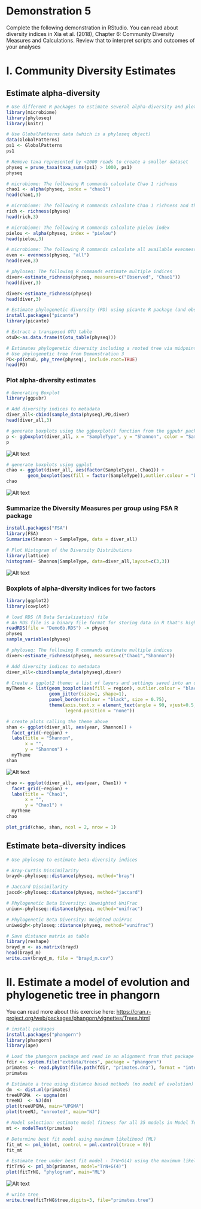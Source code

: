 # Demonstration 5                      
Complete the following demonstration in RStudio. You can read about diversity indices in Xia et al. (2018), Chapter 6: Community Diversity Measures and Calculations. Review that to interpret scripts and outcomes of your analyses

# I. Community Diversity Estimates

## Estimate alpha-diversity
```r
# Use different R packages to estimate several alpha-diversity and plot the results
library(microbiome)
library(phyloseq)
library(knitr)

# Use GlobalPatterns data (which is a phyloseq object)
data(GlobalPatterns)
ps1 <- GlobalPatterns
ps1

# Remove taxa represented by <1000 reads to create a smaller dataset
physeq = prune_taxa(taxa_sums(ps1) > 1000, ps1)
physeq

# microbiome: The following R commands calculate Chao 1 richness
chao1 <- alpha(physeq, index = "chao1")
head(chao1,3)

# microbiome: The following R commands calculate Chao 1 richness and the observed taxa
rich <- richness(physeq)
head(rich,3)

# microbiome: The following R commands calculate pielou index
pielou <- alpha(physeq, index = "pielou")
head(pielou,3)

# microbiome: The following R commands calculate all available evenness measures 
even <- evenness(physeq, "all")
head(even,3)

# phyloseq: The following R commands estimate multiple indices
diver<-estimate_richness(physeq, measures=c("Observed", "Chao1"))
head(diver,3)

diver<-estimate_richness(physeq)
head(diver,3)

# Estimate phylogenetic diversity (PD) using picante R package (and observed taxa)
install.packages("picante")
library(picante)

# Extract a transposed OTU table
otuD<-as.data.frame(t(otu_table(physeq)))

# Estimates phylogenetic diversity including a rooted tree via midpoint rooting
# Use phylogenetic tree from Demonstration 3
PD<-pd(otuD, phy_tree(physeq), include.root=TRUE)
head(PD)
```
### Plot alpha-diversity estimates
```r
# Generating Boxplot
library(ggpubr)

# Add diversity indices to metadata
diver_all<-cbind(sample_data(physeq),PD,diver)
head(diver_all,3)

# generate boxplots using the ggboxplot() function from the ggpubr package
p <- ggboxplot(diver_all, x = "SampleType", y = "Shannon", color = "SampleType", add = "jitter", shape = "SampleType")
p
```
![Alt text](image1.png)
```r
# generate boxplots using ggplot
chao <- ggplot(diver_all, aes(factor(SampleType), Chao1)) +
        geom_boxplot(aes(fill = factor(SampleType)),outlier.colour = "black", outlier.size = 1)+ geom_jitter(size=1,shape=1)+ ggtitle("Chao1 richness")+labs(y = "Chao1 richness")
chao
```
![Alt text](image2.png)
### Summarize the Diversity Measures per group using FSA R package
```r
install.packages("FSA")
library(FSA)
Summarize(Shannon ~ SampleType, data = diver_all)

# Plot Histogram of the Diversity Distributions
library(lattice)
histogram(~ Shannon|SampleType, data=diver_all,layout=c(3,3))
```
![Alt text](image3.png)
### Boxplots of alpha-diversity indices for two factors 
```r
library(ggplot2)
library(cowplot)

# load RDS (R Data Serialization) file 
# An RDS file is a binary file format for storing data in R that's highly compressed and can be read quickly
readRDS(file = "Demo6b.RDS") -> physeq
physeq
sample_variables(physeq)

# phyloseq: The following R commands estimate multiple indices
diver<-estimate_richness(physeq, measures=c("Chao1","Shannon"))

# Add diversity indices to metadata
diver_all<-cbind(sample_data(physeq),diver)

# Create a ggplot2 theme: a list of layers and settings saved into an object (myTheme)
myTheme <- list(geom_boxplot(aes(fill = region), outlier.colour = "black", outlier.size = 1),
                geom_jitter(size=1, shape=1),
                panel_border(colour = "black", size = 0.75),
                theme(axis.text.x = element_text(angle = 90, vjust=0.5, hjust=0.95),
                      legend.position = "none"))

# create plots calling the theme above
shan <- ggplot(diver_all, aes(year, Shannon)) +
  facet_grid(~region) +
  labs(title = "Shannon",
       x = "",
       y = "Shannon") +
  myTheme
shan
```
![Alt text](image4.png)
```r
chao <- ggplot(diver_all, aes(year, Chao1)) +
  facet_grid(~region) +
  labs(title = "Chao1",
       x = "",
       y = "Chao1") +
  myTheme
chao

plot_grid(chao, shan, ncol = 2, nrow = 1)
```
## Estimate beta-diversity indices
```r
# Use phyloseq to estimate beta-diversity indices

# Bray-Curtis Dissimilarity
brayd<-phyloseq::distance(physeq, method="bray")

# Jaccard Dissimilarity
jaccd<-phyloseq::distance(physeq, method="jaccard")

# Phylogenetic Beta Diversity: Unweighted UniFrac
uniun<-phyloseq::distance(physeq, method="unifrac")

# Phylogenetic Beta Diversity: Weighted UniFrac
uniweigh<-phyloseq::distance(physeq, method="wunifrac")

# Save distance matrix as table
library(reshape)
brayd_m <- as.matrix(brayd)
head(brayd_m)
write.csv(brayd_m, file = "brayd_m.csv")
```
# II. Estimate a model of evolution and phylogenetic tree in phangorn
You can read more about this exercise here: https://cran.r-project.org/web/packages/phangorn/vignettes/Trees.html

```r
# install packages
install.packages("phangorn")
library(phangorn)
library(ape)

# Load the phangorn package and read in an alignment from that package
fdir <- system.file("extdata/trees", package = "phangorn")
primates <- read.phyDat(file.path(fdir, "primates.dna"), format = "interleaved")
primates

# Estimate a tree using distance based methods (no model of evolution)
dm  <- dist.ml(primates)
treeUPGMA  <- upgma(dm)
treeNJ  <- NJ(dm)
plot(treeUPGMA, main="UPGMA")
plot(treeNJ, "unrooted", main="NJ")

# Model selection: estimate model fitness for all 35 models in Model Test
mt <- modelTest(primates)

# Determine best fit model using maximum likelihood (ML)
fit_mt <- pml_bb(mt, control = pml.control(trace = 0))
fit_mt

# Estimate tree under best fit model - TrN+G(4) using the maximum likelihood (ML)
fitTrNG <- pml_bb(primates, model="TrN+G(4)")
plot(fitTrNG, "phylogram", main="ML")
```
![Alt text](image5.png)
```r
# write tree
write.tree(fitTrNG$tree,digits=3, file="primates.tree")
```
